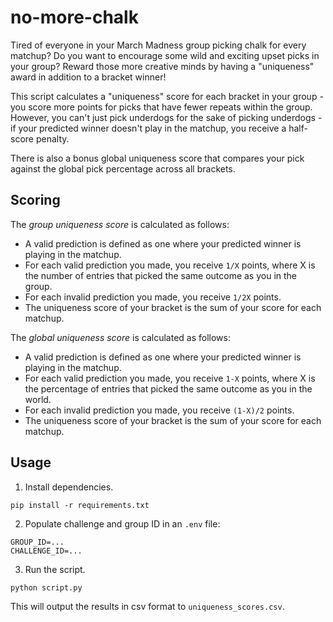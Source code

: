 # no-more-chalk
Tired of everyone in your March Madness group picking chalk for every matchup? Do you want to encourage
some wild and exciting upset picks in your group? Reward those more creative minds by having a "uniqueness" award in addition to a bracket winner!

This script calculates a "uniqueness" score for each bracket in your group - you score more points for picks that have fewer repeats within the group. However, you can't just pick underdogs for the sake of picking underdogs - if your predicted winner doesn't play in the matchup, you receive a half-score penalty.

There is also a bonus global uniqueness score that compares your pick against the global pick percentage across all brackets.

## Scoring
The *group uniqueness score* is calculated as follows:
- A valid prediction is defined as one where your predicted winner is playing in the matchup.
- For each valid prediction you made, you receive `1/X` points, where X is the number of entries that picked the same outcome as you in the group.
- For each invalid prediction you made, you receive `1/2X` points.
- The uniqueness score of your bracket is the sum of your score for each matchup.

The *global uniqueness score* is calculated as follows:
- A valid prediction is defined as one where your predicted winner is playing in the matchup.
- For each valid prediction you made, you receive `1-X` points, where X is the percentage of entries that picked the same outcome as you in the world.
- For each invalid prediction you made, you receive `(1-X)/2` points.
- The uniqueness score of your bracket is the sum of your score for each matchup.

## Usage
1. Install dependencies.
```
pip install -r requirements.txt
```
2. Populate challenge and group ID in an `.env` file:
```
GROUP_ID=...
CHALLENGE_ID=...
```
3. Run the script.
```
python script.py
```
This will output the results in csv format to `uniqueness_scores.csv`.